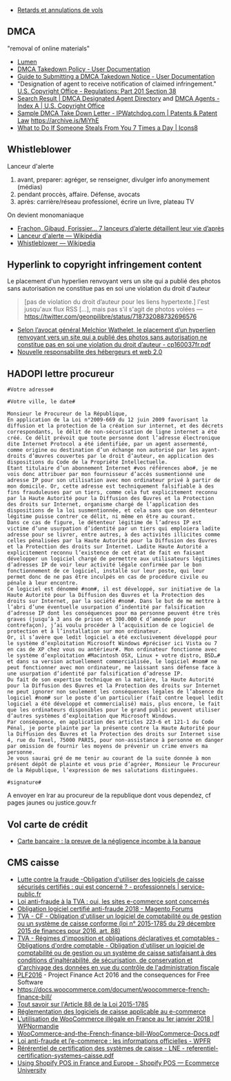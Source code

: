 - [Retards et annulations de vols](../Travel/Travel.md#retards-et-annulations-de-vols)

## DMCA

"removal of online materials"

- [Lumen](https://www.lumendatabase.org/)
- [DMCA Takedown Policy - User Documentation](https://help.github.com/articles/dmca-takedown-policy/)
- [Guide to Submitting a DMCA Takedown Notice - User Documentation](https://help.github.com/articles/guide-to-submitting-a-dmca-takedown-notice/)
- "Designation of agent to receive notification of claimed infringement." [U.S. Copyright Office - Regulations: Part 201 Section 38](https://www.copyright.gov/title37/201/37cfr201-38.html)
- [Search Result | DMCA Designated Agent Directory](https://dmca.copyright.gov/osp/) and [DMCA Agents - Index A | U.S. Copyright Office](https://www.copyright.gov/onlinesp/list/a_agents.html)
- [Sample DMCA Take Down Letter - IPWatchdog.com | Patents & Patent Law](http://www.ipwatchdog.com/2009/07/06/sample-dmca-take-down-letter/) https://archive.is/MiYhE
- [What to Do If Someone Steals From You 7 Times a Day | Icons8](https://icons8.com/articles/what-to-do-if-someone-steals-from-you-7-times-a-day/)

## Whistleblower

Lanceur d'alerte

1. avant, preparer: agréger, se renseigner, divulger info anonymement (médias)
2. pendant proccès, affaire. Défense, avocats
3. après: carrière/réseau professionel, écrire un livre, plateau TV

On devient monomaniaque

- [Frachon, Gibaud, Forissier... 7 lanceurs d’alerte détaillent leur vie d’après](http://www.lemonde.fr/societe/article/2016/05/03/frachon-gibaud-forissier-sept-lanceurs-d-alerte-detaillent-leur-vie-d-apres_4912870_3224.html)
- [Lanceur d'alerte — Wikipédia](https://fr.wikipedia.org/wiki/Lanceur_d%27alerte)
- [Whistleblower — Wikipedia](https://en.wikipedia.org/wiki/Whistleblower)

## Hyperlink to copyright infringement content

Le placement d'un hyperlien renvoyant vers un site qui a publié des photos sans autorisation ne constitue pas en soi une violation du droit d'auteur

> [pas de violation du droit d’auteur pour les liens hypertexte.] l'est jusqu'aux flux RSS [...], mais pas s'il s'agit de photos volées
— https://twitter.com/geonpilibre/status/718732088732696576

- [Selon l’avocat général Melchior Wathelet, le placement d’un hyperlien renvoyant vers un site qui a publié des photos sans autorisation ne constitue pas en soi une violation du droit d’auteur - cp160037fr.pdf](http://curia.europa.eu/jcms/upload/docs/application/pdf/2016-04/cp160037fr.pdf)
- [Nouvelle responsabilite des hébergeurs et web 2.0](http://www.murielle-cahen.com/publications/p_fluxss.asp)

## HADOPI lettre procureur

	#Votre adresse#
	
	#Votre ville, le date#
	
	Monsieur le Procureur de la République,
	En application de la Loi n°2009-669 du 12 juin 2009 favorisant la diffusion et la protection de la création sur internet, et des décrets correspondants, le délit de non-sécurisation de ligne internet a été créé. Ce délit prévoit que toute personne dont l’adresse électronique dite Internet Protocol a été identifiée, par un agent assermenté, comme origine ou destination d’un échange non autorisé par les ayant-droits d’œuvres couvertes par le droit d’auteur, en application des dispositions du Code de la Propriété Intellectuelle.
	Etant titulaire d’un abonnement Internet #vos références abo#, je me vois donc attribuer par mon fournisseur d’accès susmentionné une adresse IP pour son utilisation avec mon ordinateur privé à partir de mon domicile. Or, cette adresse est techniquement falsifiable à des fins frauduleuses par un tiers, comme cela fut explicitement reconnu par la Haute Autorité pour la Diffusion des Œuvres et la Protection des droits sur Internet, organisme chargé de l’application des dispositions de la loi susmentionnée, et cela sans que son détenteur légitime puisse contrer ce délit, ni même en être au courant.
	Dans ce cas de figure, le détenteur légitime de l’adress IP est victime d’une usurpation d’identité par un tiers qui emploiera ladite adresse pour se livrer, entre autres, à des activités illicites comme celles pénalisées par la Haute Autorité pour la Diffusion des Œuvres et la Protection des droits sur Internet. Ladite Haute Autorité a explicitement reconnu l’existence de cet état de fait en faisant développer un logiciel chargé de permettre aux utilisateurs légitimes d’adresses IP de voir leur activité légale confirmée par le bon fonctionnement de ce logiciel, installé sur leur poste, qui leur permet donc de ne pas être inculpés en cas de procédure civile ou pénale à leur encontre.
	Ce logiciel est dénommé #nom#, il est développé, sur initiative de la Haute Autorité pour la Diffusion des Œuvres et la Protection des droits sur Internet, par la société #nom#. Dans le but de me mettre à l’abri d’une éventuelle usurpation d’indentité par falsification d’adresse IP dont les conséquences pour ma personne peuvent être très graves (jusqu’à 3 ans de prison et 300.000 € d’amende pour contrefaçon), j’ai voulu procéder à l’acquisition de ce logiciel de protection et à l’installation sur mon ordinateur.
	Or, il s’avère que ledit logiciel a été exclusivement développé pour le système d’exploitation Microsoft Windows #préciser ici Vista ou 7 en cas de XP chez vous ou antérieur#. Mon ordinateur fonctionne avec le système d’exploitation #Macintosh OSX, Linux + votre distro, BSD…# et dans sa version actuellement commercialisée, le logiciel #nom# ne peut fonctionner avec mon ordinateur, me laissant sans défense face à une usurpation d’identité par falsification d’adresse IP.
	Du fait de son expertise technique en la matière, la Haute Autorité pour la Diffusion des Œuvres et la Protection des droits sur Internet ne peut ignorer non seulement les conséquences légales de l’absence du logiciel #nom# sur le poste d’un particulier (fait contre lequel ledit logiciel a été développé et commercialisé) mais, plus encore, le fait que les ordinateurs disponibles pour le grand public peuvent utiliser d’autres systèmes d’exploitation que Microsoft Windows.
	Par conséquence, en application des articles 223-6 et 121-1 du Code Pénal, je porte plainte par la présente contre la Haute Autorité pour la Diffusion des Œuvres et la Protection des droits sur Internet sise 4, rue du Texel, 75000 PARIS, pour non-assistance à personne en danger par omission de fournir les moyens de prévenir un crime envers ma personne. 
	Je vous saurai gré de me tenir au courant de la suite donnée à mon présent dépôt de plainte et vous prie d’agréer, Monsieur le Procureur de la République, l’expression de mes salutations distinguées.
	
	#signature#
	

A envoyer en lrar au procureur de la republique dont vous dependez, cf pages jaunes ou justice.gouv.fr

## Vol carte de crédit

- [Carte bancaire : la preuve de la négligence incombe à la banque](http://www.usine-digitale.fr/article/carte-bancaire-la-preuve-de-la-negligence-incombe-a-la-banque.N506969)

## CMS caisse

- [Lutte contre la fraude -Obligation d'utiliser des logiciels de caisse sécurisés certifiés : qui est concerné ? - professionnels | service-public.fr](https://www.service-public.fr/professionnels-entreprises/actualites/A12301)
- [Loi anti-fraude à la TVA : oui, les sites e-commerce sont concernés](https://www.ovh.com/fr/blog/loi-anti-fraude-tva-sites-ecommerce-concernes/)
- [Obligation logiciel certifié anti-fraude 2018 - Magento Forums](https://community.magento.com/t5/French/Obligation-logiciel-certifi%C3%A9-anti-fraude-2018/td-p/79960)
- [TVA - CF - Obligation d'utiliser un logiciel de comptabilité ou de gestion ou un système de caisse conforme (loi n° 2015-1785 du 29 décembre 2015 de finances pour 2016, art. 88)](http://bofip.impots.gouv.fr/bofip/10693-PGP?branch=2)
- [TVA - Régimes d'imposition et obligations déclaratives et comptables - Obligations d'ordre comptable - Obligation d'utiliser un logiciel de comptabilité ou de gestion ou un système de caisse satisfaisant à des conditions d'inaltérabilité, de sécurisation, de conservation et d'archivage des données en vue du contrôle de l'administration fiscale](http://bofip.impots.gouv.fr/bofip/10691-PGP.html?identifiant=BOI-TVA-DECLA-30-10-30-20160803)
- [PLF2016](https://lite6.framapad.org/p/PLF2016) - Project Finance Act 2016 and the consequences for Free Software
- https://docs.woocommerce.com/document/woocommerce-french-finance-bill/
- [Tout savoir sur l'Article 88 de la Loi 2015-1785](https://www.prestashop.com/fr//blog/dernieres-dispositions-lutte-contre-fraude-TVA-2018)
- [Réglementation des logiciels de caisse applicable au e-commerce](https://www.fevad.com/situation-entreprises-de-e-commerce-face-a-nouvelle-reglementation-conformite-logiciels-de-caisse-1er-janvier-2018/)
- [L’utilisation de WooCommerce illégale en France au 1er janvier 2018 | WPNormandie](https://www.wpnormandie.fr/lutilisation-de-woocommerce-illegale-en-france-au-1er-janvier-2018/)
- [WooCommerce-and-the-French-finance-bill-WooCommerce-Docs.pdf](https://www.wpnormandie.fr/wp-content/uploads/2017/12/WooCommerce-and-the-French-finance-bill-WooCommerce-Docs.pdf)
- [Loi anti-fraude et l’e-commerce : les informations officielles - WPFR](https://wpfr.net/loi-anti-fraude-et-le-commerce-les-informations-officielles/)
- [Rérérentiel de certification des systèmes de caisse - LNE - referentiel-certification-systemes-caisse.pdf](https://www.lne.fr/sites/default/files/bloc-telecharger/referentiel-certification-systemes-caisse.pdf)
- [Using Shopify POS in France and Europe - Shopify POS — Ecommerce University](https://ecommerce.shopify.com/c/shopify-point-of-sale/t/using-shopify-pos-in-france-and-europe-342848)

